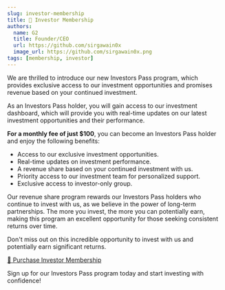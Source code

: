 ```yaml
---
slug: investor-membership
title: 🪪 Investor Membership
authors:
  name: G2
  title: Founder/CEO
  url: https://github.com/sirgawain0x
  image_url: https://github.com/sirgawain0x.png
tags: [membership, investor]
---
```


We are thrilled to introduce our new Investors Pass program, which provides exclusive access to our investment opportunities and promises revenue based on your continued investment. 

As an Investors Pass holder, you will gain access to our investment dashboard, which will provide you with real-time updates on our latest investment opportunities and their performance.

<!--truncate-->

**For a monthly fee of just $100**, you can become an Investors Pass holder and enjoy the following benefits:

* Access to our exclusive investment opportunities.
* Real-time updates on investment performance.
* A revenue share based on your continued investment with us.
* Priority access to our investment team for personalized support.
* Exclusive access to investor-only group.

Our revenue share program rewards our Investors Pass holders who continue to invest with us, as we believe in the power of long-term partnerships. The more you invest, the more you can potentially earn, making this program an excellent opportunity for those seeking consistent returns over time.

Don't miss out on this incredible opportunity to invest with us and potentially earn significant returns. 

[🛒 Purchase Investor Membership](https://app.unlock-protocol.com/checkout?id=7f9da384-5bae-4075-b02b-90bd197df113)

Sign up for our Investors Pass program today and start investing with confidence!